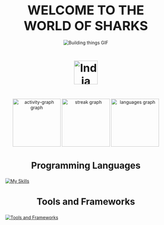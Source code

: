 <div align="center">
  <h1 style="font-size: 40px; font-weight: bold; margin-bottom: 20px; animation: animate 2s linear infinite;">WELCOME TO THE WORLD OF SHARKS</h1>
</div>
<div align="center">
  <img src="https://media.giphy.com/media/v1.Y2lkPTc5MGI3NjExNWdrazBrZTMxcXBqMHoyaWNnamVrcnJvb3VhbW5memR1aTQ1Njg1NiZlcD12MV9pbnRlcm5hbF9naWZfYnlfaWQmY3Q9Zw/spAa4a5kR6ZRGoy5Te/giphy.gif" alt="Building things GIF" />
</div>
<h4 align="center" style="font-size: 34px;"><strong> <img src="https://upload.wikimedia.org/wikipedia/en/4/41/Flag_of_India.svg" alt="India Flag" style="width: 74px; vertical-align: middle;"></strong></h4>



<div align="center">
  <img src="https://github-readme-activity-graph.vercel.app/graph?username=Sachan-aditya&theme=github-dark" height="150" alt="activity-graph graph" />
  <img src="https://streak-stats.demolab.com?user=Sachan-aditya&locale=en&mode=daily&theme=github_dark&hide_border=false&border_radius=5" height="150" alt="streak graph" />
  <img src="https://github-readme-stats.vercel.app/api/top-langs?username=Sachan-aditya&locale=en&hide_title=false&layout=compact&card_width=320&langs_count=5&theme=github_dark&hide_border=false" height="150" alt="languages graph" />
</div>

<h2 align="center" style="font-size: 28px;"><strong>Programming Languages</strong></h2>

  [![My Skills](https://skillicons.dev/icons?i=java,angular,dart,c,flutter,cpp,js,html,svelte,css&theme=dark)](https://skillicons.dev)
</div>

<h2 align="center" style="font-size: 28px;"><strong>Tools and Frameworks</strong></h2>

  [![Tools and Frameworks](https://skillicons.dev/icons?i=spring,hibernate,firebase,git,maven,gradle,idea,java,redis,mysql,kafka,docker,kubernetes,appwrite,androidstudio,bash,mongodb,postman,redhat,nodejs&theme=dark)](https://skillicons.dev)
</div>
</div>

